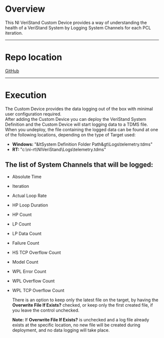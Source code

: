 # Overview

This NI VeriStand Custom Device provides a way of understanding the health of a VeriStand System by Logging System Channels for each PCL iteration.

---

# Repo location

[GitHub](https://github.com/ni/niveristand-telemetry-custom-device)

---

# Execution

The Custom Device provides the data logging out of the box with minimal user configuration required.</br>
After adding the Custom Device you can deploy the VeriStand System Definition and the Custom Device will start logging data to a TDMS file. When you undeploy, the file containing the logged data can be found at one of the following locations, depending on the type of Target used:
- <strong>Windows: </strong>"&ltSystem Definition Folder Path&gt\Logs\telemetry.tdms"
- <strong>RT: </strong>"c:\ni-rt\NIVeriStand\Logs\telemetry.tdms" </br>

## The list of System Channels that will be logged:</br>
- Absolute Time </br>
- Iteration </br>
- Actual Loop Rate </br>
- HP Loop Duration </br>
- HP Count </br>
- LP Count </br>
- LP Data Count </br>
- Failure Count </br>
- HS TCP Overflow Count </br>
- Model Count </br>
- WPL Error Count </br>
- WPL Overflow Count </br>
- WPL TCP Overflow Count </br>

   <p>
   There is an option to keep only the latest file on the target, by having the <strong>Overwrite File If Exists?</strong> checked, or keep only the first created file, if you leave the control unchecked.
   </p>
   
   <p>
   <strong>Note:</strong> If <strong>Overwrite File If Exists?</strong> is unchecked and a log file already exists at the specific location, no new file will be created during deployment, and no data logging will take place.
   </p>